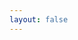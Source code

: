 ```yaml
---
layout: false
---
```

<script setup>
import { useData, useRoute, useRouter } from 'vitepress'
import { ref, onMounted, shallowRef, nextTick, h, resolveComponent } from 'vue'
const lang = ref('zh-cn')
const content = ref('')
const dialogVisible = ref(false)
const layoutType = ref(1)
let ace = '' 
let aceEditor = '' 
const EReditorRef = ref(null)
let erData = {}
let query = {}
const customDefineClientComponent = (loader, handle = [], fn) => {
  return {
    setup() {
      const comp = shallowRef()
      onMounted(async () => {
        let res = await loader()
        if (res && (res.__esModule || res[Symbol.toStringTag] === 'Module')) {
          res = res.default
        }
        comp.value = res
        fn && fn()
      })
      return () => (comp.value ? h(comp.value, ...handle) : null)
    }
  }
}
const load = async () => {
  const queryString = await import('query-string')
  query = queryString.default.parse(location.search)
  if (query.layoutType) {
    layoutType.value = Number(query.layoutType)
  }
  lang.value = query.lang || 'zh-cn'
  ace = await import('ace-builds')
  const workerJsonUrl = await import('ace-builds/src-noconflict/worker-json?url')
  await import('ace-builds/src-noconflict/theme-chrome')
  await import('ace-builds/src-noconflict/mode-json')
  ace.config.setModuleUrl('ace/mode/json_worker', workerJsonUrl.default)
}
if (!import.meta.env.SSR) {
  load()
  // lang.value = localStorage.getItem('er-lang') || 'zh-cn'
}
let switchLayoutType = ''
let aboutLayoutType = ''
const erFormEditor = customDefineClientComponent(async () => {
  const { erFormEditor } = await import('everright-formeditor')
  switchLayoutType = await import('./switchLayoutType.vue')
  aboutLayoutType = await import('./aboutLayoutType.vue')
  await import ('everright-formeditor/dist/style.css')
  if (query.isEdit === '1' && query.layoutType) {
    const { data: { data } } = await import (`./example${query.layoutType}.data.js`)
    erData = data
  }
  return erFormEditor
}, [
  { ref: EReditorRef },
  {
    // 'operation-left': () => [h(switchLayoutType.default), h('span', { class: 'layoutType' }, `layoutType: ${layoutType.value}`)]
    'operation-left': () => [h(switchLayoutType.default), h(aboutLayoutType.default, () => h('span', { class: 'layoutType' }, `layoutType: ${layoutType.value}`))]
  }
], () => {
  nextTick(() => {
    EReditorRef.value.setData(erData)
  })
})
const handleListener = async ({ type, data }) => {
  switch (type) {
    case 'lang':
      lang.value = data
      break
    case 'save':
      dialogVisible.value = true
      nextTick(() => {
        if (!aceEditor) {
          aceEditor = ace.edit("aceEditor", {
            mode: 'ace/mode/json',
            theme: 'ace/theme/chrome'
          })
        }
        aceEditor.setReadOnly(true)
        aceEditor.setValue(JSON.stringify(data, '', 2))
      })
      break
  }
}
</script>
<ClientOnly>
  <el-dialog
    v-model="dialogVisible"
    width="60%"
    title="JSON"
    append-to-body
    >
    <div>
      <pre id="aceEditor"></pre>
    </div>
    <template #footer>
      <span class="dialog-footer">
        <el-button @click="dialogVisible = false">Close</el-button>
      </span>
    </template>
  </el-dialog>
  <er-form-editor
    :layoutType="layoutType"
    :lang="lang"
    fileUploadURI="https://api.everright.site/api/file/uploads"
    @listener="handleListener"
  />
</ClientOnly>

<style>
#aceEditor {
  height: 500px;
}
.layoutType {
  font-size: 14px;
  padding-left: 10px; 
  color: red;
}
.Everright-formEditor-Main__operation>div:first-child>* {
  display: inline-flex;
}
</style>
